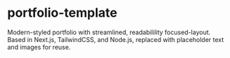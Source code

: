 # portfolio-template
Modern-styled portfolio with streamlined, readabilility focused-layout. Based in Next.js, TailwindCSS, and Node.js, replaced with placeholder text and images for reuse.
